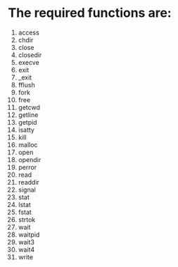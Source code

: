 # The required functions are:
1. access
2. chdir
3. close
4. closedir
5. execve
6. exit
7. _exit
8. fflush
9. fork
10. free
11. getcwd
12. getline
13. getpid
14. isatty
15. kill
16. malloc
17. open
18. opendir
19. perror
20. read
21. readdir
22. signal
23. stat
24. lstat
25. fstat
26. strtok
27. wait
28. waitpid
29. wait3
30. wait4
31. write